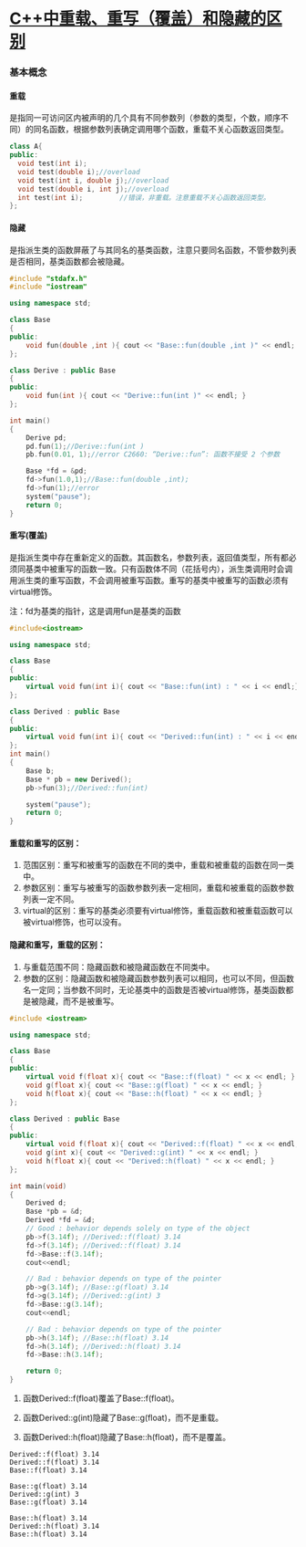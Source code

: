 # [C++中重载、重写（覆盖）和隐藏的区别](https://www.cnblogs.com/zhangjxblog/p/8723291.html)



### 基本概念

#### 重载

是指同一可访问区内被声明的几个具有不同参数列（参数的类型，个数，顺序不同）的同名函数，根据参数列表确定调用哪个函数，重载不关心函数返回类型。

```c++
class A{
public:
  void test(int i);
  void test(double i);//overload
  void test(int i, double j);//overload
  void test(double i, int j);//overload
  int test(int i);         //错误，非重载。注意重载不关心函数返回类型。
};
```

#### 隐藏

是指派生类的函数屏蔽了与其同名的基类函数，注意只要同名函数，不管参数列表是否相同，基类函数都会被隐藏。

```c++
#include "stdafx.h"
#include "iostream"

using namespace std;

class Base
{
public:
    void fun(double ,int ){ cout << "Base::fun(double ,int )" << endl; }
};

class Derive : public Base
{
public:
    void fun(int ){ cout << "Derive::fun(int )" << endl; }
};

int main()
{
    Derive pd;
    pd.fun(1);//Derive::fun(int )
    pb.fun(0.01, 1);//error C2660: “Derive::fun”: 函数不接受 2 个参数

    Base *fd = &pd;
    fd->fun(1.0,1);//Base::fun(double ,int);
    fd->fun(1);//error 
    system("pause");
    return 0;
}
```

#### 重写(覆盖)

是指派生类中存在重新定义的函数。其函数名，参数列表，返回值类型，所有都必须同基类中被重写的函数一致。只有函数体不同（花括号内），派生类调用时会调用派生类的重写函数，不会调用被重写函数。重写的基类中被重写的函数必须有virtual修饰。

注：fd为基类的指针，这是调用fun是基类的函数

```c++
#include<iostream>

using namespace std;

class Base
{
public:
    virtual void fun(int i){ cout << "Base::fun(int) : " << i << endl;}
};

class Derived : public Base
{
public:
    virtual void fun(int i){ cout << "Derived::fun(int) : " << i << endl;}
};
int main()
{
    Base b;
    Base * pb = new Derived();
    pb->fun(3);//Derived::fun(int)

    system("pause");
    return 0;
}
```

#### 重载和重写的区别：

1. 范围区别：重写和被重写的函数在不同的类中，重载和被重载的函数在同一类中。
2. 参数区别：重写与被重写的函数参数列表一定相同，重载和被重载的函数参数列表一定不同。
3. virtual的区别：重写的基类必须要有virtual修饰，重载函数和被重载函数可以被virtual修饰，也可以没有。

#### 隐藏和重写，重载的区别：

1. 与重载范围不同：隐藏函数和被隐藏函数在不同类中。
2. 参数的区别：隐藏函数和被隐藏函数参数列表可以相同，也可以不同，但函数名一定同；当参数不同时，无论基类中的函数是否被virtual修饰，基类函数都是被隐藏，而不是被重写。 


```c++
#include <iostream>

using namespace std;

class Base
{
public:
    virtual void f(float x){ cout << "Base::f(float) " << x << endl; }
    void g(float x){ cout << "Base::g(float) " << x << endl; }
    void h(float x){ cout << "Base::h(float) " << x << endl; }
};

class Derived : public Base
{
public:
    virtual void f(float x){ cout << "Derived::f(float) " << x << endl; }
    void g(int x){ cout << "Derived::g(int) " << x << endl; }
    void h(float x){ cout << "Derived::h(float) " << x << endl; }
};

int main(void)
{
    Derived d;
    Base *pb = &d;
    Derived *fd = &d;
    // Good : behavior depends solely on type of the object
    pb->f(3.14f); //Derived::f(float) 3.14
    fd->f(3.14f); //Derived::f(float) 3.14
    fd->Base::f(3.14f);
    cout<<endl;

    // Bad : behavior depends on type of the pointer
    pb->g(3.14f); //Base::g(float) 3.14
    fd->g(3.14f); //Derived::g(int) 3
    fd->Base::g(3.14f);
    cout<<endl;

    // Bad : behavior depends on type of the pointer
    pb->h(3.14f); //Base::h(float) 3.14
    fd->h(3.14f); //Derived::h(float) 3.14
    fd->Base::h(3.14f);

    return 0;
}

```

1. 函数Derived::f(float)覆盖了Base::f(float)。

2. 函数Derived::g(int)隐藏了Base::g(float)，而不是重载。

3. 函数Derived::h(float)隐藏了Base::h(float)，而不是覆盖。

```
Derived::f(float) 3.14
Derived::f(float) 3.14
Base::f(float) 3.14

Base::g(float) 3.14
Derived::g(int) 3
Base::g(float) 3.14

Base::h(float) 3.14
Derived::h(float) 3.14
Base::h(float) 3.14
```

